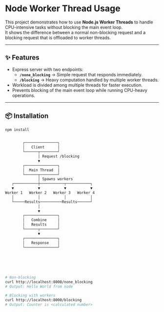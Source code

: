 # Node Worker Thread Usage

This project demonstrates how to use **Node.js Worker Threads** to handle CPU-intensive tasks without blocking the main event loop.  
It shows the difference between a normal non-blocking request and a blocking request that is offloaded to worker threads.

---

## ✨ Features
- Express server with two endpoints:
  - **`/none_blocking`** → Simple request that responds immediately.
  - **`/blocking`** → Heavy computation handled by multiple worker threads.
- Workload is divided among multiple threads for faster execution.
- Prevents blocking of the main event loop while running CPU-heavy operations.

---

## 📦 Installation

```bash
npm install


        ┌───────────────┐
        │   Client      │
        └──────┬────────┘
               │ Request /blocking
               ▼
        ┌───────────────┐
        │  Main Thread  │
        └──────┬────────┘
               │ Spawns workers
   ┌───────────┼───────────┬───────────┐
   ▼           ▼           ▼           ▼
Worker 1   Worker 2   Worker 3   Worker 4
   │           │           │           │
   └─────Results──────────Results──────┘
               │
               ▼
        ┌───────────────┐
        │   Combine     │
        │   Results     │
        └──────┬────────┘
               ▼
        ┌───────────────┐
        │   Response    │
        └───────────────┘






# Non-blocking
curl http://localhost:8000/none_blocking
# Output: Hello World from node

# Blocking with workers
curl http://localhost:8000/blocking
# Output: Counter is <calculated number>
